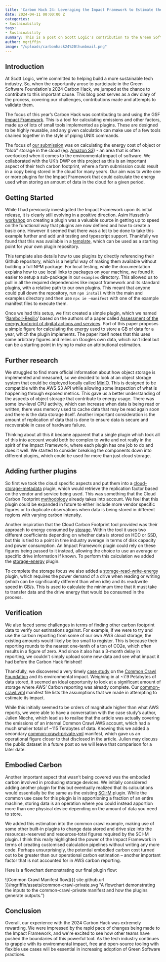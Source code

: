 ```yaml
---
title: 'Carbon Hack 24: Leveraging the Impact Framework to Estimate the Carbon Cost of Cloud Storage'
date: 2024-04-11 00:00:00 Z
categories:
- Sustainability
tags:
- Sustainability
summary: This is a post on Scott Logic's contribution to the Green Software Foundation's 2024 Carbon Hack. Focussing on the energy cost of object storage in the cloud, this post details our process, challenges and experiences during the hackathon.
author: mgriffin
image: "/uploads/carbonhack24%20thumbnail.png"
---
```


## Introduction

At Scott Logic, we're committed to helping build a more sustainable tech industry. So, when the opportunity arose to participate in the Green Software Foundation's 2024 Carbon Hack, we jumped at the chance to contribute to this important cause. This blog post serves as a dev diary of the process, covering our challenges, contributions made and attempts to validate them.

The focus of this year’s Carbon Hack was contributing to and using the GSF [Impact Framework](https://if.greensoftware.foundation/). This is a tool for calculating emissions and other factors, made up of lots of small tools implemented as plugins. These are designed to be highly reusable, and any given calculation can make use of a few tools chained together in the style of piping UNIX commands.

The focus of [our submission](https://github.com/Green-Software-Foundation/hack/issues/101) was on calculating the energy cost of object or "blob" storage in the cloud (eg. [Amazon S3](https://aws.amazon.com/pm/serv-s3/)) - an area that is often overlooked when it comes to the environmental impact of software. We collaborated with the UK’s DWP on this project as this is an important aspect of their tech carbon footprint, where a form submission could result in a copy being stored in the cloud for many years. Our aim was to write one or more plugins for the Impact Framework that could calculate the energy used when storing an amount of data in the cloud for a given period.

## Getting Started

While I had previously investigated the Impact Framework upon its initial release, it is clearly still evolving in a positive direction. Asim Hussein’s [workshop](https://grnsft.notion.site/Impact-Framework-Workshop-24100f3553ed42f6b36e61f922c6ea73) on creating a plugin was a valuable source in getting up to speed on the functional way that plugins are now defined and how to create a basic one. However it seemed that there was a lot to be done to take this example further and add unit testing and typescript support. Thankfully we found that this was available in a [template](https://github.com/Green-Software-Foundation/if-plugin-template), which can be used as a starting point for your own plugin repository.

This template also details how to use plugins by directly referencing their Github repository, which is a helpful way of making them available without building a full NPM package. For local testing, while the documentation explains how to use local links to packages on your machine, we found it easier to setup a sub-package in our `examples` directory. This allowed us to pull in all the required dependencies like impact framework and its standard plugins, with a relative path to our own plugins. This meant that anyone could pull down the repository, run `npm install` within the main and examples directory and then use `npx ie –manifest` with one of the example manifest files to execute them.

Once we had this setup, we first created a simple plugin, which we named ‘[Ramboll-Resilio](https://github.com/mgriffin-scottlogic/if-carbon-hack-plugin/tree/main/src/lib/ramboll-resilio)’ based on the authors of a paper called [Assessment of the energy footprint of digital actions and services](https://op.europa.eu/en/publication-detail/-/publication/d3b6c0a1-1171-11ee-b12e-01aa75ed71a1). Part of this paper proposes a simple figure for calculating the energy used to store a GB of data for a year, which the plugin implements. The paper itself notes that this uses some arbitrary figures and relies on Googles own data, which isn’t ideal but can be a starting point in trying to make an attributional estimation.

## Further research

We struggled to find more official information about how object storage is implemented and measured, so we decided to look at an object storage system that could be deployed locally called [MinIO](https://min.io/docs/minio/container/index.html). This is designed to be compatible with the AWS S3 API while allowing some inspection of what is happening through exposed metrics. This gave us a better understanding of the aspects of object storage that contribute to energy usage. There was some low-level CPU activity, which can increase when data is being read or written, there was memory used to cache data that may be read again soon and there is the data storage itself. Another important consideration is the amount of replication of data that is done to ensure data is secure and recoverable in case of hardware failure.

Thinking about all this it became apparent that a single plugin which took all of this into account would both be complex to write and not really in the spirit of the Impact Framework, where each plugin has one job to do and does it well. We started to consider breaking the components down into different plugins, which could be used for more than just cloud storage.

## Adding further plugins

So first we took the cloud specific aspects and put them into a [cloud-storage-metadata](https://github.com/mgriffin-scottlogic/if-carbon-hack-plugin/tree/main/src/lib/cloud-storage-metadata) plugin, which would retrieve the replication factor based on the vendor and service being used. This was something that the Cloud Carbon Footprint [methodology](https://www.cloudcarbonfootprint.org/docs/methodology#replication-factors) already takes into account. We feel that this plugin could be expanded in future to either include more vendor specific figures or to duplicate observations when data is being stored in different regions with varying carbon intensity.

Another inspiration that the Cloud Carbon Footprint tool provided was their approach to energy consumed by [storage](https://www.cloudcarbonfootprint.org/docs/methodology#storage). Within the tool it uses two different coefficients depending on whether data is stored on HDD or SSD, but this is tied to a point in time industry average in terms of disk capacity and power consumption. An Impact Framework plugin could rely on these figures being passed to it instead, allowing the choice to use an average or specific drive information if known. To perform this calculation we added the [storage-energy](https://github.com/mgriffin-scottlogic/if-carbon-hack-plugin/tree/main/src/lib/storage-energy) plugin.

To complete the storage focus we also added a [storage-read-write-energy](https://github.com/mgriffin-scottlogic/if-carbon-hack-plugin/tree/main/src/lib/storage-read-write-energy) plugin, which requires the power demand of a drive when reading or writing (which can be significantly different than when idle) and its read/write speed in GB/s. This is used to calculate the minimum time that it must take to transfer data and the drive energy that would be consumed in the process.

## Verification

We also faced some challenges in terms of finding other carbon footprint data to verify our estimations against. For example, if we were to try and use the carbon reporting from some of our own AWS cloud storage, the existing amounts would likely be too small to register. This is because their reporting rounds to the nearest one-tenth of a ton of CO2e, which often results in a figure of zero. And since it also has a 3-month delay in reporting, we couldn't simply upload some new data and see what impact it had before the Carbon Hack finished!

Thankfully, we discovered a very timely [case study](https://www.linkedin.com/pulse/environmental-impact-cloud-common-crawl-case-study-julien-nioche-at8xf/) on the [Common Crawl Foundation](https://commoncrawl.org/) and its environmental impact. Weighing in at ~7.9 Petabytes of data stored, it seemed an ideal opportunity to look at a significant amount of storage where AWS’ Carbon reporting was already complete. Our [common-crawl.yml](https://github.com/mgriffin-scottlogic/if-carbon-hack-plugin/blob/main/examples/common-crawl.yml) manifest file lists the assumptions that we made in attempting to estimate its impact.

While this initially seemed to be orders of magnitude higher than what AWS reports, we were able to have a conversation with the case study’s author, Julien Nioche, which lead us to realise that the article was actually covering the emissions of an internal Common Crawl AWS account, which had a much smaller total of ~115 Terabytes of data. Knowing this we added a secondary [common-crawl-private.yml](https://github.com/mgriffin-scottlogic/if-carbon-hack-plugin/blob/main/examples/common-crawl-private.yml) manifest, which gave us an operational figure closer to that disclosed in the article. Julien may discuss the public dataset in a future post so we will leave that comparison for a later date.

## Embodied Carbon

Another important aspect that wasn’t being covered was the embodied carbon involved in producing storage devices. We initially considered adding another plugin for this but eventually realized that its calculations would essentially be the same as the existing [SCI-M](https://github.com/Green-Software-Foundation/if-plugins/tree/main/src/lib/sci-m) plugin. While the common use case for this plugin is in apportioning a fraction of an entire machine, storing data is an operation where you could instead apportion more than one physical device depending on the amount of data you need to store.

We added this estimation into the common crawl example, making use of some other built-in plugins to change data stored and drive size into the resources-reserved and resources-total figures required by the SCI-M plugin. I think this really highlighted the power of the Impact Framework in terms of creating customised calculation pipelines without writing any more code. Perhaps unsurprisingly, the potential embodied carbon cost turned out to be greater than our operational carbon estimation – another important factor that is not accounted for in AWS carbon reporting.

Here is a flowchart demonstrating our final plugin flow:

![Common Crawl Manifest flow]({{ site.github.url }}/mgriffin/assets/common-crawl-private.svg "A flowchart demonstrating the inputs to the common-crawl-private manifest and how the plugins generate outputs.")

## Conclusion

Overall, our experience with the 2024 Carbon Hack was extremely rewarding. We were impressed by the rapid pace of changes being made to the Impact Framework, and we're excited to see how other teams have pushed the boundaries of this powerful tool. As the tech industry continues to grapple with its environmental impact, free and open-source tooling with flexible use cases will be essential in increasing adoption of Green Software practices.
